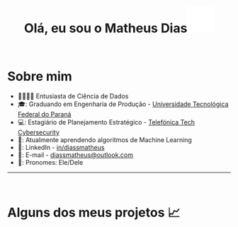 

<h1 align="center">Olá, eu sou o Matheus Dias<a><img src="https://github.com/Kathryn-Jie/Kathryn-Jie/blob/main/wave.gif" width="60px"/></h1>
<Br>
<h1>Sobre mim</h1>

- 👨🏿‍🔬🔬 Entusiasta de Ciência de Dados  
- 🎓: Graduando em Engenharia de Produção - <a href= "http://portal.utfpr.edu.br/"> Universidade Tecnológica Federal do Paraná </a>
- 💻: Estagiário de Planejamento Estratégico -  <a href="https://tech.telefonica.com/">Telefónica Tech Cybersecurity</a>
- 🌱: Atualmente aprendendo algoritmos de Machine Learning
- 💼: LinkedIn - <a href= "https://www.linkedin.com/in/diassmatheus/"> in/diassmatheus </a>
- 📧: E-mail - diassmatheus@outlook.com
- 💬: Pronomes: Ele/Dele
<hr>
<Br>
<h1>Alguns dos meus projetos 📈</h1>
<Br>
